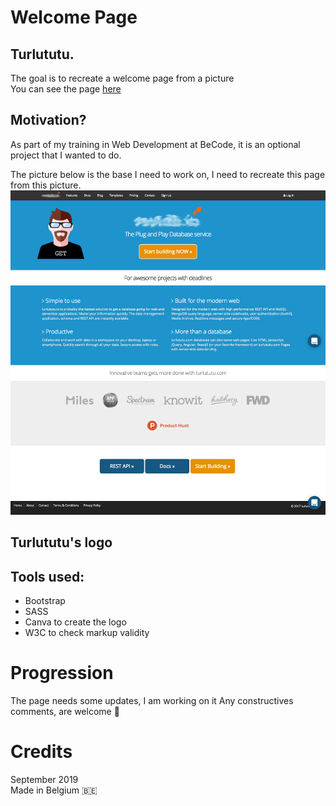 # Welcome Page
## Turlututu.
The goal is to recreate a welcome page from a picture <br>
You can see the page [here](https://lalysingh.github.io/turlututu/)

## Motivation?
As part of my training in Web Development at BeCode, it is an optional project that I wanted to do. 

The picture below is the base I need to work on, I need to recreate this page from this picture.
![aim](/assets/img/aim.png)

## Turlututu's logo
<!-- ![logo](/assets/img/logo.png) -->

## Tools used: 
- Bootstrap
- SASS
- Canva to create the logo
- W3C to check markup validity

# Progression
The page needs some updates, I am working on it
Any constructives comments, are welcome 👋

# Credits 
September 2019 <br>
Made in Belgium 🇧🇪

